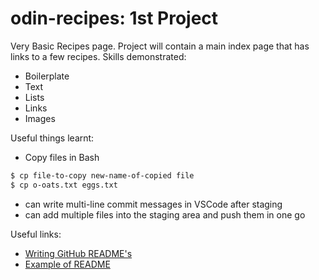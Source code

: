 # odin-recipes: 1st Project

Very Basic Recipes page.
Project will contain a main index page that has links to a few recipes.
Skills demonstrated:
* Boilerplate
* Text
* Lists
* Links
* Images

Useful things learnt:
* Copy files in Bash
```bash
$ cp file-to-copy new-name-of-copied file
$ cp o-oats.txt eggs.txt
```
* can write multi-line commit messages in VSCode after staging
* can add multiple files into the staging area and push them in one go

Useful links:
* [Writing GitHub README's](https://medium.com/analytics-vidhya/writing-github-readme-e593f278a796)
* [Example of README](https://github.com/KxSystems/nano/blob/master/README.md)
